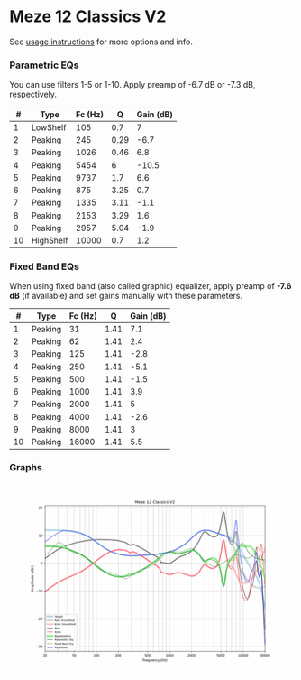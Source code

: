 # Meze 12 Classics V2
See [usage instructions](https://github.com/jaakkopasanen/AutoEq#usage) for more options and info.

### Parametric EQs
You can use filters 1-5 or 1-10. Apply preamp of -6.7 dB or -7.3 dB, respectively.

|   # | Type      |   Fc (Hz) |    Q |   Gain (dB) |
|-----|-----------|-----------|------|-------------|
|   1 | LowShelf  |       105 | 0.7  |         7   |
|   2 | Peaking   |       245 | 0.29 |        -6.7 |
|   3 | Peaking   |      1026 | 0.46 |         6.8 |
|   4 | Peaking   |      5454 | 6    |       -10.5 |
|   5 | Peaking   |      9737 | 1.7  |         6.6 |
|   6 | Peaking   |       875 | 3.25 |         0.7 |
|   7 | Peaking   |      1335 | 3.11 |        -1.1 |
|   8 | Peaking   |      2153 | 3.29 |         1.6 |
|   9 | Peaking   |      2957 | 5.04 |        -1.9 |
|  10 | HighShelf |     10000 | 0.7  |         1.2 |

### Fixed Band EQs
When using fixed band (also called graphic) equalizer, apply preamp of **-7.6 dB** (if available) and set gains manually with these parameters.

|   # | Type    |   Fc (Hz) |    Q |   Gain (dB) |
|-----|---------|-----------|------|-------------|
|   1 | Peaking |        31 | 1.41 |         7.1 |
|   2 | Peaking |        62 | 1.41 |         2.4 |
|   3 | Peaking |       125 | 1.41 |        -2.8 |
|   4 | Peaking |       250 | 1.41 |        -5.1 |
|   5 | Peaking |       500 | 1.41 |        -1.5 |
|   6 | Peaking |      1000 | 1.41 |         3.9 |
|   7 | Peaking |      2000 | 1.41 |         5   |
|   8 | Peaking |      4000 | 1.41 |        -2.6 |
|   9 | Peaking |      8000 | 1.41 |         3   |
|  10 | Peaking |     16000 | 1.41 |         5.5 |

### Graphs
![](./Meze%2012%20Classics%20V2.png)
